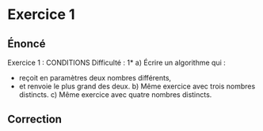 # Exercice 1

## Énoncé
Exercice 1 : CONDITIONS
Difficulté : 1*
a) Écrire un algorithme qui :
- reçoit en paramètres deux nombres différents,
- et renvoie le plus grand des deux.
b) Même exercice avec trois nombres distincts.
c) Même exercice avec quatre nombres distincts. 

## Correction
